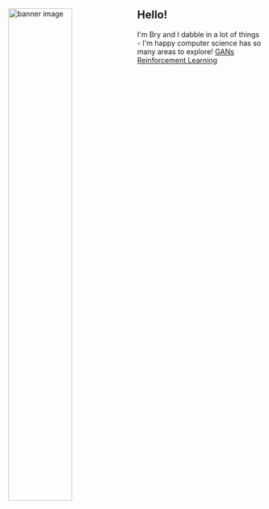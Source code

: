 <div>
  <img width="50%" align="left" alt="banner image" src="https://user-images.githubusercontent.com/84878518/140261933-070a1878-ebf9-4365-849c-01c6439c59cc.png">
  <h2>Hello!</h2>
  <p>I'm Bry and I dabble in a lot of things - I'm happy computer science has so many areas to explore!
    <a href="https://docs.google.com/presentation/d/1n0GenQqDBYzzEikbgII9jjSutrKbZsHA2QQi9NvQoAo/edit?usp=sharing">GANs</a>
    <a href="https://docs.google.com/presentation/d/1vSmrKUEz27hUZeSuFXtfyh5AVH0tYbxeUtpFPr8Dre8/edit?usp=sharing">Reinforcement Learning</a>
  </p>
 </div>
